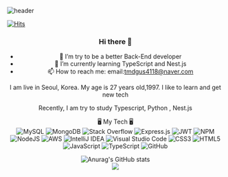   ![header](https://capsule-render.vercel.app/api?type=shark&color=auto&height=250&section=header&text=SeungHyun's%20GitHub&fontSize=70&animation=scaleIn)

[![Hits](https://hits.seeyoufarm.com/api/count/incr/badge.svg?url=https%3A%2F%2Fgithub.com%2Ftmdgus4118&count_bg=%2379C83D&title_bg=%23514949&icon=apple.svg&icon_color=%23E7E7E7&title=hits&edge_flat=false)](https://hits.seeyoufarm.com)
<div align='center'>

### Hi there 👋

- 🔭 I’m try to be a better Back-End developer
- 🌱 I’m currently learning TypeScript and Nest.js
- 📫 How to reach me:
  email:tmdgus4118@naver.com

I am live in Seoul, Korea.
My age is 27 years old,1997.
I like to learn and get new tech

Recently, I am try to study Typescript, Python , Nest.js
  
  
  🖥 My Tech 🖥
  <br>
  ![MySQL](https://img.shields.io/badge/mysql-%2300f.svg?style=for-the-badge&logo=mysql&logoColor=white)
  ![MongoDB](https://img.shields.io/badge/MongoDB-%234ea94b.svg?style=for-the-badge&logo=mongodb&logoColor=white)
  ![Stack Overflow](https://img.shields.io/badge/-Stackoverflow-FE7A16?style=for-the-badge&logo=stack-overflow&logoColor=white)
  ![Express.js](https://img.shields.io/badge/express.js-%23404d59.svg?style=for-the-badge&logo=express&logoColor=%2361DAFB)
  ![JWT](https://img.shields.io/badge/JWT-black?style=for-the-badge&logo=JSON%20web%20tokens)
  ![NPM](https://img.shields.io/badge/NPM-%23000000.svg?style=for-the-badge&logo=npm&logoColor=white)
  ![NodeJS](https://img.shields.io/badge/node.js-6DA55F?style=for-the-badge&logo=node.js&logoColor=white)
  ![AWS](https://img.shields.io/badge/AWS-%23FF9900.svg?style=for-the-badge&logo=amazon-aws&logoColor=white)
  ![IntelliJ IDEA](https://img.shields.io/badge/IntelliJIDEA-000000.svg?style=for-the-badge&logo=intellij-idea&logoColor=white)
  ![Visual Studio Code](https://img.shields.io/badge/Visual%20Studio%20Code-0078d7.svg?style=for-the-badge&logo=visual-studio-code&logoColor=white)
  ![CSS3](https://img.shields.io/badge/css3-%231572B6.svg?style=for-the-badge&logo=css3&logoColor=white)
  ![HTML5](https://img.shields.io/badge/html5-%23E34F26.svg?style=for-the-badge&logo=html5&logoColor=white)
  ![JavaScript](https://img.shields.io/badge/javascript-%23323330.svg?style=for-the-badge&logo=javascript&logoColor=%23F7DF1E)
  ![TypeScript](https://img.shields.io/badge/typescript-%23007ACC.svg?style=for-the-badge&logo=typescript&logoColor=white)
  ![GitHub](https://img.shields.io/badge/github-%23121011.svg?style=for-the-badge&logo=github&logoColor=white)





![Anurag's GitHub stats](https://github-readme-stats.vercel.app/api?username=tmdgus4118&show_icons=true&theme=radical) <br>
<a href="https://velog.io/@tmdgus4118"><img src="https://img.shields.io/badge/velog-1DBF73?style=flat-square&logo=Vimeo&logoColor=white"/></a>
</div>


